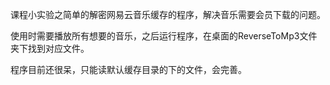 课程小实验之简单的解密网易云音乐缓存的程序，解决音乐需要会员下载的问题。

使用时需要播放所有想要的音乐，之后运行程序，在桌面的ReverseToMp3文件夹下找到对应文件。

程序目前还很呆，只能读默认缓存目录的下的文件，会完善。